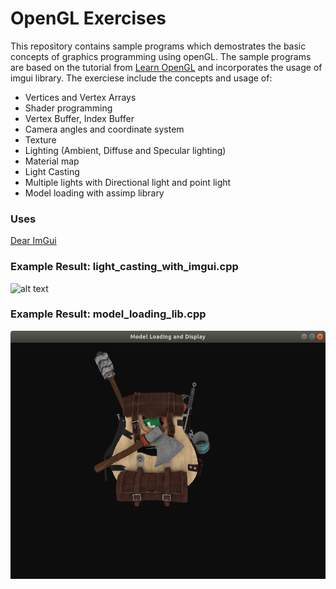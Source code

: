 # OpenGL Exercises

This repository contains sample programs which demostrates the basic concepts of graphics programming using openGL. The sample programs are based on the tutorial from [Learn OpenGL](https://learnopengl.com/) and incorporates the usage of imgui library. The exerciese include the concepts and usage of:
  - Vertices and Vertex Arrays
  - Shader programming
  - Vertex Buffer, Index Buffer
  - Camera angles and coordinate system
  - Texture
  - Lighting (Ambient, Diffuse and Specular lighting)
  - Material map
  - Light Casting
  - Multiple lights with Directional light and point light
  - Model loading with assimp library
  
### Uses
[Dear ImGui](https://github.com/ocornut/imgui)

### Example Result: light_casting_with_imgui.cpp
![alt text](https://github.com/ishansheth/openGLExercises/blob/master/images/Screenshot%20from%202021-02-28%2020-21-35.png)

### Example Result: model_loading_lib.cpp
![alt text](https://github.com/ishansheth/OpenGL-Exercises/blob/master/images/Screenshot%20from%202022-09-02%2000-57-58.png)
